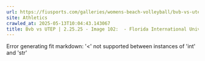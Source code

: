 ```yaml
---
url: https://fiusports.com/galleries/womens-beach-volleyball/bvb-vs-utep-2-25-25/image-102/356/62782
site: Athletics
crawled_at: 2025-05-13T10:04:43.143067
title: Bvb vs UTEP | 2.25.25 - Image 102:  - Florida International University
---
```


Error generating fit markdown: '<' not supported between instances of 'int' and 'str'